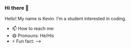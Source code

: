 ### Hi there 👋

Hello! My name is Kevin. I'm a student interested in coding.


- 📫 How to reach me: 
- 😄 Pronouns: He/His
- ⚡ Fun fact: 
-->
